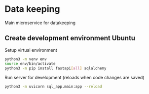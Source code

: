 # Data keeping
Main microservice for datakeeping


## Create development environment Ubuntu

Setup virtual environment

```bash
python3 -m venv env
source env/bin/activate
python3 -m pip install fastapi[all] sqlalchemy
```

Run server for development (reloads when code changes are saved)

```bash
python3 -m uvicorn sql_app.main:app --reload
```